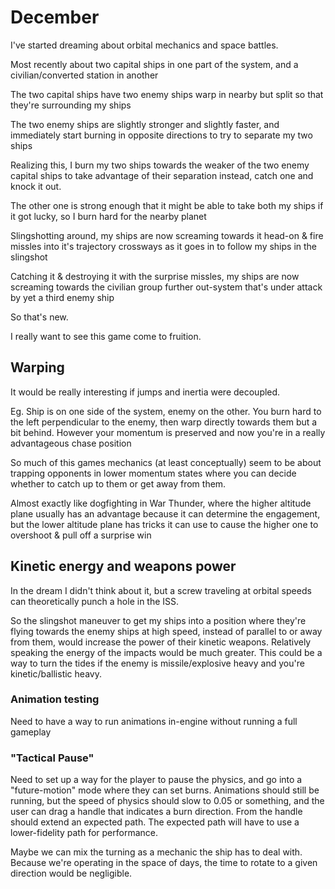 # December

I've started dreaming about orbital mechanics and space battles.

Most recently about two capital ships in one part of the system, and a civilian/converted station in another

The two capital ships have two enemy ships warp in nearby but split so that they're surrounding my ships

The two enemy ships are slightly stronger and slightly faster, and immediately start burning in opposite directions to try to separate my two ships

Realizing this, I burn my two ships towards the weaker of the two enemy capital ships to take advantage of their separation instead, catch one and knock it out.

The other one is strong enough that it might be able to take both my ships if it got lucky, so I burn hard for the nearby planet

Slingshotting around, my ships are now screaming towards it head-on & fire missles into it's trajectory crossways as it goes in to follow my ships in the slingshot

Catching it & destroying it with the surprise missles, my ships are now screaming towards the civilian group further out-system that's under attack by yet a third enemy ship

So that's new.

I really want to see this game come to fruition.

## Warping

It would be really interesting if jumps and inertia were decoupled.

Eg. Ship is on one side of the system, enemy on the other. You burn hard to the left perpendicular to the enemy, then warp directly towards them but a bit behind. However your momentum is preserved and now you're in a really advantageous chase position

So much of this games mechanics (at least conceptually) seem to be about trapping opponents in lower momentum states where you can decide whether to catch up to them or get away from them.

Almost exactly like dogfighting in War Thunder, where the higher altitude plane usually has an advantage because it can determine the engagement, but the lower altitude plane has tricks it can use to cause the higher one to overshoot & pull off a surprise win

## Kinetic energy and weapons power

In the dream I didn't think about it, but a screw traveling at orbital speeds can theoretically punch a hole in the ISS.

So the slingshot maneuver to get my ships into a position where they're flying towards the enemy ships at high speed, instead of parallel to or away from them, would increase the power of their kinetic weapons. Relatively speaking the energy of the impacts would be much greater. This could be a way to turn the tides if the enemy is missile/explosive heavy and you're kinetic/ballistic heavy.

### Animation testing

Need to have a way to run animations in-engine without running a full gameplay

### "Tactical Pause"

Need to set up a way for the player to pause the physics, and go into a "future-motion" mode where they can set burns. Animations should still be running, but the speed of physics should slow to 0.05 or something, and the user can drag a handle that indicates a burn direction. From the handle should extend an expected path. The expected path will have to use a lower-fidelity path for performance.

Maybe we can mix the turning as a mechanic the ship has to deal with. Because we're operating in the space of days, the time to rotate to a given direction would be negligible.
